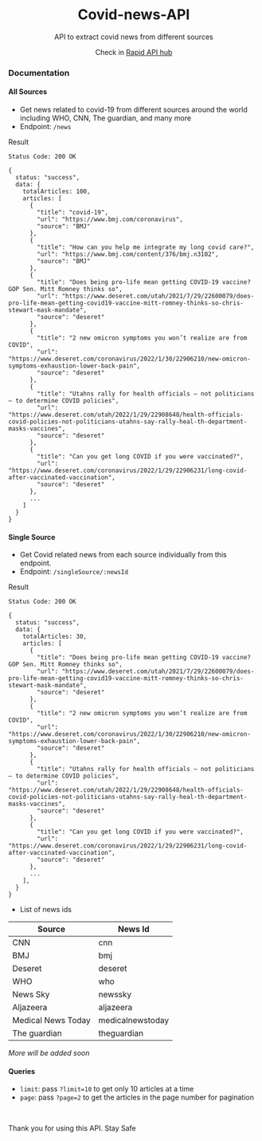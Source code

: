 <h1 align="center">Covid-news-API</h1>
<p align="center">API to extract covid news from different sources</p>
<p align="center">Check in <a href="https://rapidapi.com/magar33alson/api/covid-news5/">Rapid API hub</a></p>

<h3>Documentation</h3>

<h4>All Sources</h4>

- Get news related to covid-19 from different sources around the world including WHO, CNN, The guardian, and many more
- Endpoint: `/news`

Result
```
Status Code: 200 OK

{
  status: "success",
  data: {
    totalArticles: 100,
    articles: [
      {
        "title": "covid-19",
        "url": "https://www.bmj.com/coronavirus",
        "source": "BMJ"
      },
      {
        "title": "How can you help me integrate my long covid care?",
        "url": "https://www.bmj.com/content/376/bmj.n3102",
        "source": "BMJ"
      },
      {
        "title": "Does being pro-life mean getting COVID-19 vaccine? GOP Sen. Mitt Romney thinks so",
        "url": "https://www.deseret.com/utah/2021/7/29/22600079/does-pro-life-mean-getting-covid19-vaccine-mitt-romney-thinks-so-chris-stewart-mask-mandate",
        "source": "deseret"
      },
      {
        "title": "2 new omicron symptoms you won’t realize are from COVID",
        "url": "https://www.deseret.com/coronavirus/2022/1/30/22906210/new-omicron-symptoms-exhaustion-lower-back-pain",
        "source": "deseret"
      },
      {
        "title": "Utahns rally for health officials — not politicians — to determine COVID policies",
        "url": "https://www.deseret.com/utah/2022/1/29/22908648/health-officials-covid-policies-not-politicians-utahns-say-rally-heal-th-department-masks-vaccines",
        "source": "deseret"
      },
      {
        "title": "Can you get long COVID if you were vaccinated?",
        "url": "https://www.deseret.com/coronavirus/2022/1/29/22906231/long-covid-after-vaccinated-vaccination",
        "source": "deseret"
      },
      ...
    ]
  }
}
```

<h4>Single Source</h4>

- Get Covid related news from each source individually from this endpoint.
- Endpoint: `/singleSource/:newsId`

Result

```
Status Code: 200 OK

{
  status: "success",
  data: {
    totalArticles: 30,
    articles: [
      {
        "title": "Does being pro-life mean getting COVID-19 vaccine? GOP Sen. Mitt Romney thinks so",
        "url": "https://www.deseret.com/utah/2021/7/29/22600079/does-pro-life-mean-getting-covid19-vaccine-mitt-romney-thinks-so-chris-stewart-mask-mandate",
        "source": "deseret"
      },
      {
        "title": "2 new omicron symptoms you won’t realize are from COVID",
        "url": "https://www.deseret.com/coronavirus/2022/1/30/22906210/new-omicron-symptoms-exhaustion-lower-back-pain",
        "source": "deseret"
      },
      {
        "title": "Utahns rally for health officials — not politicians — to determine COVID policies",
        "url": "https://www.deseret.com/utah/2022/1/29/22908648/health-officials-covid-policies-not-politicians-utahns-say-rally-heal-th-department-masks-vaccines",
        "source": "deseret"
      },
      {
        "title": "Can you get long COVID if you were vaccinated?",
        "url": "https://www.deseret.com/coronavirus/2022/1/29/22906231/long-covid-after-vaccinated-vaccination",
        "source": "deseret"
      },
      ...
    ],
  }
}
```
- List of news ids

|**Source**|**News Id**|
|--|--|
|CNN|cnn|
|BMJ|bmj|
|Deseret|deseret|
|WHO|who|
|News Sky|newssky|
|Aljazeera|aljazeera|
|Medical News Today|medicalnewstoday|
|The guardian|theguardian|

*More will be added soon*

<h4>Queries</h4>

- `limit`: pass `?limit=10` to get only 10 articles at a time
- `page`: pass `?page=2` to get the articles in the page number for pagination

<br/>
<p>Thank you for using this API. Stay Safe</p>
